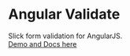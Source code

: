 Angular Validate
============

Slick form validation for AngularJS.  
<a href="http://www.angularvalidation.com">Demo and Docs here</a>